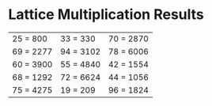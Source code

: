 # Lattice Multiplication Results

|   |   |   |
|---|---|---|
| 25 = 800 | 33 = 330 | 70 = 2870 |
| 69 = 2277 | 94 = 3102 | 78 = 6006 |
| 60 = 3900 | 55 = 4840 | 42 = 1554 |
| 68 = 1292 | 72 = 6624 | 44 = 1056 |
| 75 = 4275 | 19 = 209 | 96 = 1824 |
